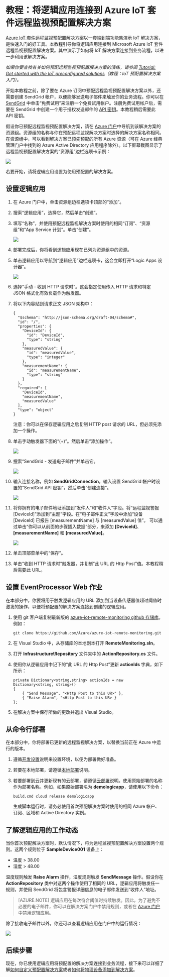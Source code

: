 <properties
  pageTitle="Azure IoT 套件和 Logic Apps | Azure"
  description="有关如何在业务流程中将 Logic Apps 挂接到 Azure IoT 套件的教程。"
  services=""
  suite="iot-suite"
  documentationCenter=""
  authors="aguilaaj"
  manager="timlt"
  editor=""/>  


<tags
  ms.service="iot-suite"
  ms.date="05/20/2016"
  wacn.date="08/22/2016"/>  

  
# 教程：将逻辑应用连接到 Azure IoT 套件远程监视预配置解决方案

[Azure IoT 套件][lnk-internetofthings]远程监视预配置解决方案以一套端到端功能集演示 IoT 解决方案，是快速入门的好工具。本教程引导你将逻辑应用连接到 Microsoft Azure IoT 套件远程监视预配置解决方案。其中演示了如何将 IoT 解决方案连接到业务流程，以进一步利用该解决方案。

_如果你要查找有关如何预配远程监视预配置解决方案的演练，请参阅 [Tutorial: Get started with the IoT preconfigured solutions][lnk-getstarted]（教程：IoT 预配置解决方案入门）。_

开始本教程之前，除了要在 Azure 订阅中预配远程监视预配置解决方案以外，还需要创建 SendGrid 帐户，以便能够发送电子邮件来触发你的业务流程。你可以在 [SendGrid](https://sendgrid.com/) 中单击“免费试用”来注册一个免费试用帐户。注册免费试用帐户后，需要在 SendGrid 中创建一个用于授权发送邮件的 [API 密钥](https://sendgrid.com/docs/User_Guide/Settings/api_keys.html)。本教程稍后需要此 API 密钥。

假设你已预配远程监视预配置解决方案，请在 [Azure 门户][lnk-azureportal]中导航到该解决方案的资源组。资源组的名称与你在预配远程监视解决方案时选择的解决方案名称相同。在资源组中，可以看到解决方案已预先预配的所有 Azure 资源（可在 Azure 经典管理门户中找到的 Azure Active Directory 应用程序除外）。以下屏幕截图显示了远程监视预配置解决方案的“资源组”边栏选项卡示例：

![](./media/iot-suite-logic-apps-tutorial/resourcegroup.png)  


若要开始，请将逻辑应用设置为使用预配置的解决方案。

## 设置逻辑应用

1. 在 Azure 门户中，单击资源组边栏选项卡顶部的“添加”。

2. 搜索“逻辑应用”，选择它，然后单击“创建”。

3. 填写“名称”，并使用预配远程监视解决方案时使用的相同“订阅”、“资源组”和“App Service 计划”。单击“创建”。

    ![](./media/iot-suite-logic-apps-tutorial/createlogicapp.png)  


4. 部署完成后，你将看到逻辑应用现在已列为资源组中的资源。

5. 单击逻辑应用以导航到“逻辑应用”边栏选项卡，这会立即打开“Logic Apps 设计器”。

    ![](./media/iot-suite-logic-apps-tutorial/logicappsdesigner.png)  


6. 选择“手动 - 收到 HTTP 请求时”。这会指定使用传入 HTTP 请求和特定 JSON 格式化有效负载作为触发器。

7. 将以下内容贴到请求正文 JSON 架构中：

    ```
    {
      "$schema": "http://json-schema.org/draft-04/schema#",
      "id": "/",
      "properties": {
        "DeviceId": {
          "id": "DeviceId",
          "type": "string"
        },
        "measuredValue": {
          "id": "measuredValue",
          "type": "integer"
        },
        "measurementName": {
          "id": "measurementName",
          "type": "string"
        }
      },
      "required": [
        "DeviceId",
        "measurementName",
        "measuredValue"
      ],
      "type": "object"
    }
    ```
    
    注意：你可以在保存逻辑应用之后复制 HTTP post 请求的 URL，但必须先添加一个操作。

8. 单击手动触发器下面的“(+)”。然后单击“添加操作”。

    ![](./media/iot-suite-logic-apps-tutorial/logicappcode.png)  


9. 搜索“SendGrid - 发送电子邮件”并单击它。

    ![](./media/iot-suite-logic-apps-tutorial/logicappaction.png)  


10. 输入连接名称，例如 **SendGridConnection**，输入设置 SendGrid 帐户时设置的“SendGrid API 密钥”，然后单击“创建连接”。

    ![](./media/iot-suite-logic-apps-tutorial/sendgridconnection.png)

11. 将你拥有的电子邮件地址添加到“发件人”和“收件人”字段。将“远程监视警报 [DeviceId]”添加到“主题”字段。在“电子邮件正文”字段中添加“设备 [DeviceId] 已报告 [measurementName] 与 [measuredValue] 值”。 可以通过单击“你可以从前面的步骤插入数据”部分，来添加 **[DeviceId]**、**[measurementName]** 和 **[measuredValue]**。

    ![](./media/iot-suite-logic-apps-tutorial/sendgridaction.png)  


12. 单击顶部菜单中的“保存”。

13. 单击“收到 HTTP 请求时”触发器，并复制“此 URL 的 Http Post”值。本教程稍后需要此 URL。

## 设置 EventProcessor Web 作业

在本部分中，你要将用于触发逻辑应用的 URL 添加到当设备传感器值超过阈值时激发的操作，以便将预配置的解决方案连接到创建的逻辑应用。

1. 使用 git 客户端复制最新版的 [azure-iot-remote-monitoring github 存储库][lnk-rmgithub]。例如：

    ```
    git clone https://github.com/Azure/azure-iot-remote-monitoring.git
    ```

2. 在 Visual Studio 中，从存储库的本地副本打开 __RemoteMonitoring.sln__。

3. 打开 **Infrastructure\\Repository** 文件夹中的 __ActionRepository.cs__ 文件。

4. 使用你从逻辑应用中记下的“此 URL 的 Http Post”更新 **actionIds** 字典，如下所示：

    ```
    private Dictionary<string,string> actionIds = new Dictionary<string, string>()
    {
        { "Send Message", "<Http Post to this UR>" },
        { "Raise Alarm", "<Http Post to this UR> }
    };
    ```

5. 在解决方案中保存所做的更改并退出 Visual Studio。

## 从命令行部署

在本部分中，你将部署已更新的远程监视解决方案，以替换当前正在 Azure 中运行的版本。

1. 遵循[开发设置][lnk-devsetup]说明来设置环境，以便为部署做好准备。

2.  若要在本地部署，请遵循[本地部署][lnk-localdeploy]说明。

3.  若要部署到云并更新现有的云部署，请遵循[云部署][lnk-clouddeploy]说明。使用原始部署的名称作为部署名称。例如，如果原始部署名为 **demologicapp**，请使用以下命令：

    ``
    build.cmd cloud release demologicapp
    ``

    
    生成脚本运行时，请务必使用首次预配解决方案时使用的相同 Azure 帐户、订阅、区域和 Active Directory 实例。

## 了解逻辑应用的工作动态

当你首次预配解决方案时，默认情况下，将为远程监视预配置解决方案设置两个规则。这两个规则位于 **SampleDevice001** 设备上：

* 温度 > 38.00
* 湿度 > 48.00

温度规则触发 **Raise Alarm** 操作，湿度规则触发 **SendMessage** 操作。假设你在 **ActionRepository** 类中对这两个操作使用了相同的 URL，逻辑应用将触发任一规则，并使用 SendGrid 将包含警报详细信息的电子邮件发送到“收件人”地址。

> [AZURE.NOTE] 逻辑应用在每次符合阈值时持续触发。因此，为了避免不必要的电子邮件，你可以在解决方案门户中禁用规则，或者在 [Azure 门户][lnk-azureportal]中禁用逻辑应用。

除了接收电子邮件以外，你还可以查看逻辑应用在门户中的运行情况：

![](./media/iot-suite-logic-apps-tutorial/logicapprun.png)

## 后续步骤

现在，你已使用逻辑应用将预配置的解决方案连接到业务流程，接下来可以详细了解[如何自定义预配置解决方案][lnk-customize]或者[如何将物理设备添加到解决方案][lnk-connect]。

[lnk-internetofthings]: /documentation/suites/iot-suite/
[lnk-getstarted]: /documentation/articles/iot-suite-getstarted-preconfigured-solutions/
[lnk-customize]: /documentation/articles/iot-suite-guidance-on-customizing-preconfigured-solutions/
[lnk-connect]: /documentation/articles/iot-suite-connecting-devices/
[lnk-azureportal]: https://portal.azure.cn
[lnk-logic-apps-actions]: /documentation/articles/apis-list/
[lnk-rmgithub]: https://github.com/Azure/azure-iot-remote-monitoring
[lnk-devsetup]: https://github.com/Azure/azure-iot-remote-monitoring/blob/master/Docs/dev-setup.md
[lnk-localdeploy]: https://github.com/Azure/azure-iot-remote-monitoring/blob/master/Docs/local-deployment.md
[lnk-clouddeploy]: https://github.com/Azure/azure-iot-remote-monitoring/blob/master/Docs/cloud-deployment.md

<!---HONumber=Mooncake_0815_2016-->